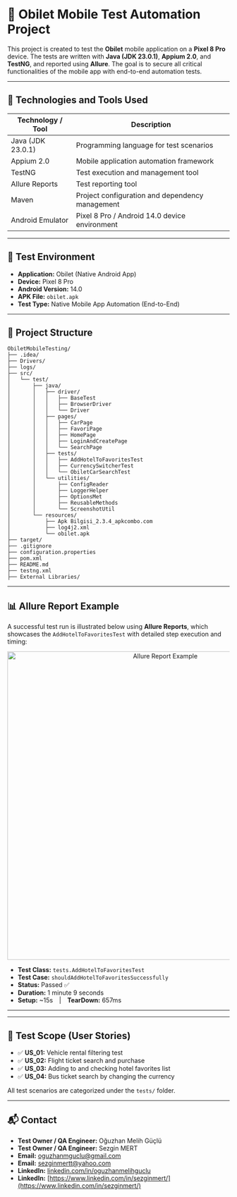 # 📱 Obilet Mobile Test Automation Project

This project is created to test the **Obilet** mobile application on a **Pixel 8 Pro** device. The tests are written with **Java (JDK 23.0.1)**, **Appium 2.0**, and **TestNG**, and reported using **Allure**. The goal is to secure all critical functionalities of the mobile app with end-to-end automation tests.

---

## 🚀 Technologies and Tools Used

| Technology / Tool    | Description                                  |
|---------------------|----------------------------------------------|
| Java (JDK 23.0.1)   | Programming language for test scenarios      |
| Appium 2.0          | Mobile application automation framework      |
| TestNG              | Test execution and management tool           |
| Allure Reports      | Test reporting tool                           |
| Maven               | Project configuration and dependency management |
| Android Emulator    | Pixel 8 Pro / Android 14.0 device environment |

---

## 📱 Test Environment

- **Application:** Obilet (Native Android App)  
- **Device:** Pixel 8 Pro  
- **Android Version:** 14.0  
- **APK File:** `obilet.apk`  
- **Test Type:** Native Mobile App Automation (End-to-End)  

---

## 📁 Project Structure

```
ObiletMobileTesting/
├── .idea/
├── Drivers/
├── logs/
├── src/
│   └── test/
│       ├── java/
│       │   ├── driver/
│       │   │   ├── BaseTest
│       │   │   ├── BrowserDriver
│       │   │   └── Driver
│       │   ├── pages/
│       │   │   ├── CarPage
│       │   │   ├── FavoriPage
│       │   │   ├── HomePage
│       │   │   ├── LoginAndCreatePage
│       │   │   └── SearchPage
│       │   ├── tests/
│       │   │   ├── AddHotelToFavoritesTest
│       │   │   ├── CurrencySwitcherTest
│       │   │   └── ObiletCarSearchTest
│       │   └── utilities/
│       │       ├── ConfigReader
│       │       ├── LoggerHelper
│       │       ├── OptionsMet
│       │       ├── ReusableMethods
│       │       └── ScreenshotUtil
│       └── resources/
│           ├── Apk Bilgisi_2.3.4_apkcombo.com
│           ├── log4j2.xml
│           └── obilet.apk
├── target/
├── .gitignore
├── configuration.properties
├── pom.xml
├── README.md
├── testng.xml
├── External Libraries/

```

---

## 📊 Allure Report Example

A successful test run is illustrated below using **Allure Reports**, which showcases the `AddHotelToFavoritesTest` with detailed step execution and timing:

<p align="center">
  <img src="attachments/k9omUUa436mna397oLKVc.png" alt="Allure Report Example" width="700"/>
</p>

- **Test Class:** `tests.AddHotelToFavoritesTest`  
- **Test Case:** `shouldAddHotelToFavoritesSuccessfully`  
- **Status:** Passed ✅  
- **Duration:** 1 minute 9 seconds  
- **Setup:** ~15s | **TearDown:** 657ms  

---

---

## 🧭 Test Scope (User Stories)

- ✅ **US_01:** Vehicle rental filtering test  
- ✅ **US_02:** Flight ticket search and purchase  
- ✅ **US_03:** Adding to and checking hotel favorites list  
- ✅ **US_04:** Bus ticket search by changing the currency  

All test scenarios are categorized under the `tests/` folder.

---

## 📬 Contact

- **Test Owner / QA Engineer:** Oğuzhan Melih Güçlü  
- **Test Owner / QA Engineer:** Sezgin MERT
- **Email:** [oguzhanmguclu@gmail.com](mailto:oguzhanmguclu@gmail.com)  
- **Email:** [sezginmertt@yahoo.com](mailto:sezginmertt@yahoo.com)
- **LinkedIn:** [linkedin.com/in/oguzhanmelihguclu](https://www.linkedin.com/in/oguzhanmelihguclu/)
- **LinkedIn:** [https://www.linkedin.com/in/sezginmert/](https://www.linkedin.com/in/sezginmert/)
